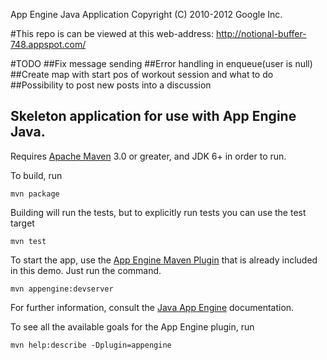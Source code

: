 App Engine Java Application
Copyright (C) 2010-2012 Google Inc.

#This repo is can be viewed at this web-address: http://notional-buffer-748.appspot.com/

#TODO
##Fix message sending
##Error handling in enqueue(user is null)
##Create map with start pos of workout session and what to do
##Possibility to post new posts into a discussion

## Skeleton application for use with App Engine Java.

Requires [Apache Maven](http://maven.apache.org) 3.0 or greater, and JDK 6+ in order to run.

To build, run

    mvn package

Building will run the tests, but to explicitly run tests you can use the test target

    mvn test

To start the app, use the [App Engine Maven Plugin](http://code.google.com/p/appengine-maven-plugin/) that is already included in this demo.  Just run the command.

    mvn appengine:devserver

For further information, consult the [Java App Engine](https://developers.google.com/appengine/docs/java/overview) documentation.

To see all the available goals for the App Engine plugin, run

    mvn help:describe -Dplugin=appengine
